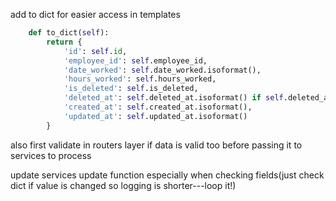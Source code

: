 add to dict for easier access in templates
```python
    def to_dict(self):
        return {
            'id': self.id,
            'employee_id': self.employee_id,
            'date_worked': self.date_worked.isoformat(),
            'hours_worked': self.hours_worked,
            'is_deleted': self.is_deleted,
            'deleted_at': self.deleted_at.isoformat() if self.deleted_at else None,
            'created_at': self.created_at.isoformat(),
            'updated_at': self.updated_at.isoformat()
        }
```

also first validate in routers layer if data is valid too before passing it to services to process

update services update function especially when checking fields(just check dict if value is changed so logging is shorter---loop it!)